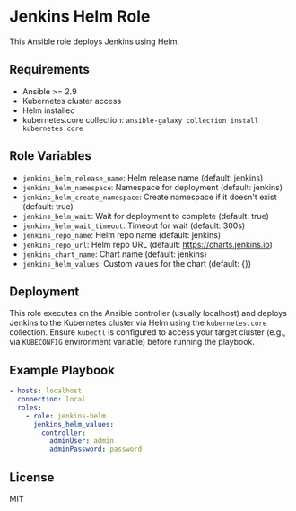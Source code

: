# Jenkins Helm Role

This Ansible role deploys Jenkins using Helm.

## Requirements

- Ansible >= 2.9
- Kubernetes cluster access
- Helm installed
- kubernetes.core collection: `ansible-galaxy collection install kubernetes.core`

## Role Variables

- `jenkins_helm_release_name`: Helm release name (default: jenkins)
- `jenkins_helm_namespace`: Namespace for deployment (default: jenkins)
- `jenkins_helm_create_namespace`: Create namespace if it doesn't exist (default: true)
- `jenkins_helm_wait`: Wait for deployment to complete (default: true)
- `jenkins_helm_wait_timeout`: Timeout for wait (default: 300s)
- `jenkins_repo_name`: Helm repo name (default: jenkins)
- `jenkins_repo_url`: Helm repo URL (default: https://charts.jenkins.io)
- `jenkins_chart_name`: Chart name (default: jenkins)
- `jenkins_helm_values`: Custom values for the chart (default: {})

## Deployment

This role executes on the Ansible controller (usually localhost) and deploys Jenkins to the Kubernetes cluster via Helm using the `kubernetes.core` collection. Ensure `kubectl` is configured to access your target cluster (e.g., via `KUBECONFIG` environment variable) before running the playbook.

## Example Playbook

```yaml
- hosts: localhost
  connection: local
  roles:
    - role: jenkins-helm
      jenkins_helm_values:
        controller:
          adminUser: admin
          adminPassword: password
```

## License

MIT